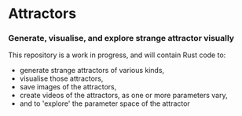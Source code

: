 # Attractors

### Generate, visualise, and explore strange attractor visually

This repository is a work in progress, and will contain Rust code to:

- generate strange attractors of various kinds, 
- visualise those attractors, 
- save images of the attractors,
- create videos of the attractors, as one or more parameters vary,
- and to 'explore' the parameter space of the attractor

